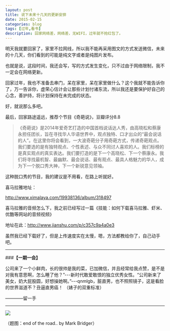 ```yaml
---
layout: post
title: 说下未来十几天的更新安排
date: 2015-02-15
categories: blog
tags: [过年,看书]
description: 回家网络差，网络差，无WIFI，过年就不抢红包了。 
---
```



明天我就要回家了，家里不拉网线，所以我不能再采用图文的方式发送微信，未来的十几天，你们看到的可能是纯文字或者是纯图片发布。

也就是说，这段时间，我还会写，写的方式发生变化，只不过由于网络限制，我不一定会在网络更新。

回家过年，我也不准备去串门，呆在家里，呆在家里做什么？这个我就不能告诉你了，万一告诉你，虚荣心估计会让那些计划付诸东流，所以我还是要保护好自己的心念，善护持，将计划保持在未完成的状态。

好，就说那么多吧。

最后，回家路途遥远，推荐个节目《奇葩说》，豆瓣评分8.8

>《奇葩说》是2014年爱奇艺打造的中国首档说话达人秀，由高晓松和蔡康永担任团长，旨在寻找华人华语世界中，观点独特、口才出众的“最会说话的人”。在这里你将会看到，一大波奇葩分子用奇葩方式，传递奇葩观点。我们要选的是有独特观点、个性表述、与众不同讨人喜欢的人。我们标榜的是真实观点的真实表达。我们要打造的是下一个高晓松、下一个蔡康永。我们将寻找最机智、最幽默、最会说话、最有观点、最具人格魅力的华人，成为下一个脱口秀大神，下一个新锐意见领袖。 

这种脱口秀的节目，我的建议是不用看，在路上听就好。

喜马拉雅地址：

http://www.ximalaya.com/19938136/album/318497

喜马拉雅的音频怎么下，我之前已经写过一篇《技能：如何下载喜马拉雅、虾米、优酷等网站的音频视频》

地址在此：http://www.jianshu.com/p/c357c9a4a0e3

虽然我已经下载好了，但是上传速度实在太慢，嗯，方法都教给你了，自己动手吧。

---

###**【一期一会】**

公司来了一个小鲜肉，长的很帅是我的菜，已加微信，并且经常给我点赞，是不是对我有意思啊，怎么睡了他？”---新时代敢爱敢恨的独立优秀女性。“公司新来了美女，奶大屁股圆，好想操她啊。”---qnmlgb，脏直男，也不照照镜子，这是看脸的世界滋道不？丑逼直男癌！ （婊子的双重标准）

————留一手 

----


![](http://7d9mjz.com1.z0.glb.clouddn.com/2014-12-15.jpg)

（题图：end of the road.. by Mark Bridger）















